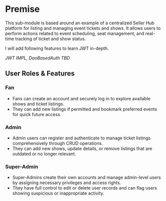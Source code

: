 # Premise

This sub-module is based around an example of a centralized Seller Hub platform for listing and managing event tickets and shows. It allows users to perform actions related to event scheduling, seat management, and real-time tracking of ticket and show status.

I will add following features to learn JWT in-depth.
 
 _JWT IMPL, DaoBasedAuth_
 _TBD_

## User Roles & Features

### Fan  
- Fans can create an account and securely log in to explore available shows and ticket listings.  
- They can add new listings if permitted and bookmark preferred events for quick future access.

### Admin  
- Admin users can register and authenticate to manage ticket listings comprehensively through CRUD operations.  
- They can add new shows, update details, or remove listings that are outdated or no longer relevant.

### Super-Admin  
- Super-Admins create their own accounts and manage admin-level users by assigning necessary privileges and access rights.  
- They have full control to edit or delete user records and can flag users showing suspicious or inappropriate activity.